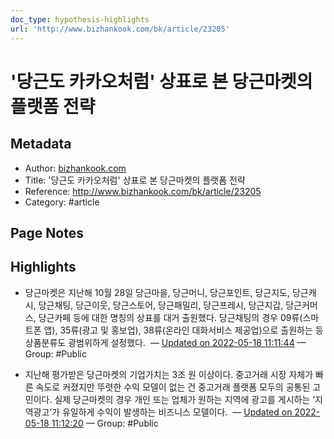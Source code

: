 ```yaml
---
doc_type: hypothesis-highlights
url: 'http://www.bizhankook.com/bk/article/23205'
---
```


# '당근도 카카오처럼' 상표로 본 당근마켓의 플랫폼 전략

## Metadata
- Author: [bizhankook.com]()
- Title: '당근도 카카오처럼' 상표로 본 당근마켓의 플랫폼 전략
- Reference: http://www.bizhankook.com/bk/article/23205
- Category: #article

## Page Notes
## Highlights
- 당근마켓은 지난해 10월 28일 당근마을, 당근머니, 당근포인트, 당근지도, 당근캐시, 당근채팅, 당근이웃, 당근스토어, 당근패밀리, 당근프레시, 당근지갑, 당근커머스, 당근카페 등에 대한 명칭의 상표를 대거 출원했다. 당근채팅의 경우 09류(스마트폰 앱), 35류(광고 및 홍보업), 38류(온라인 대화서비스 제공업)으로 출원하는 등 상품분류도 광범위하게 설정했다.  — [Updated on 2022-05-18 11:11:44](https://hyp.is/3S2TAtZPEeyb9G-xI3TZ7A/www.bizhankook.com/bk/article/23205) — Group: #Public

- 지난해 평가받은 당근마켓의 기업가치는 3조 원 이상이다. 중고거래 시장 자체가 빠른 속도로 커졌지만 뚜렷한 수익 모델이 없는 건 중고거래 플랫폼 모두의 공통된 고민이다. 실제 당근마켓의 경우 개인 또는 업체가 원하는 지역에 광고를 게시하는 ‘지역광고’가 유일하게 수익이 발생하는 비즈니스 모델이다.  — [Updated on 2022-05-18 11:12:20](https://hyp.is/8ouxhNZPEeyr9U_tMvrFKw/www.bizhankook.com/bk/article/23205) — Group: #Public



